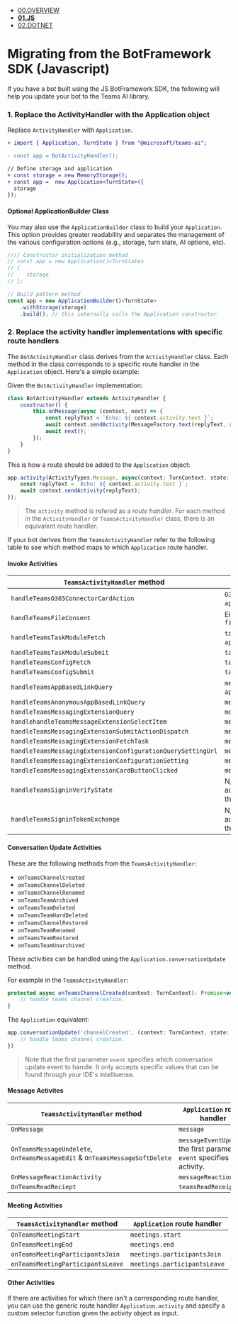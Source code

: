- [00.OVERVIEW](./00.OVERVIEW.md)
- [**01.JS**](./01.JS.md)
- [02.DOTNET](./02.DOTNET.md)

# Migrating from the BotFramework SDK (Javascript)

If you have a bot built using the JS BotFramework SDK, the following will help you update your bot to the Teams AI library.

### 1. Replace the ActivityHandler with the Application object

Replace `ActivityHandler` with `Application`.

```diff
+ import { Application, TurnState } from "@microsoft/teams-ai";

- const app = BotActivityHandler();

// Define storage and application
+ const storage = new MemoryStorage();
+ const app =  new Application<TurnState>({
  storage
});
```

#### Optional ApplicationBuilder Class

You may also use the `ApplicationBuilder` class to build your `Application`. This option provides greater readability and separates the management of the various configuration options (e.g., storage, turn state, AI options, etc).

```js
//// Constructor initialization method
// const app = new Application()<TurnState>
// {
//    storage
// };

// Build pattern method
const app = new ApplicationBuilder()<TurnState>
    .withStorage(storage)
    .build(); // this internally calls the Application constructor
```

### 2. Replace the activity handler implementations with specific route handlers

The `BotActivityHandler` class derives from the `ActivityHandler` class. Each method in the class corresponds to a specific route handler in the `Application` object. Here's a simple example:

Given the `BotActivityHandler` implementation:

```js
class BotActivityHandler extends ActivityHandler {
    constructor() {
        this.onMessage(async (context, next) => {
            const replyText = `Echo: ${ context.activity.text }`;
            await context.sendActivity(MessageFactory.text(replyText, replyText));
            await next();
        });
    }
}
```

This is how a route should be added to the `Application` object:

```js
app.activity(ActivityTypes.Message, async(context: TurnContext, state: TurnState) => {
    const replyText = `Echo: ${ context.activity.text }`;
    await context.sendActivity(replyText);        
});
```

>  The `activity` method is refered as a *route handler*. For each method in the `ActivityHandler` or `TeamsActivityHandler` class, there is an equivalent route handler. 



If your bot derives from the `TeamsActivityHandler` refer to the following table to see which method maps to which `Application` route handler.



#### Invoke Activities

| `TeamsActivityHandler` method                               | `Application` route handler                                                                     |
| ----------------------------------------------------------- | ----------------------------------------------------------------------------------------------- |
| `handleTeamsO365ConnectorCardAction`                        | `O365ConnectorCardAction` (usage: `app.O365ConnectorCardAction(...)`)                           |
| `handleTeamsFileConsent`                                    | Either `fileConsentAccept` or `fileConsentDecline`                                              |
| `handleTeamsTaskModuleFetch`                                | `taskModules.fetch` (usage: `app.taskModules.Fetch(...)`)                                       |
| `handleTeamsTaskModuleSubmit`                               | `taskModules.submit`                                                                            |
| `handleTeamsConfigFetch`                                    | `taskModules.configFetch`                                                                       |
| `handleTeamsConfigSubmit`                                   | `taskModules.configSubmit`                                                                      |
| `handleTeamsAppBasedLinkQuery`                              | `messageExtensions.queryLink` (usage: `app.MessageExtensions.queryLink(...)`)                   |
| `handleTeamsAnonymousAppBasedLinkQuery`                     | `messageExtensions.anonymousQueryLink`                                                          |
| `handleTeamsMessagingExtensionQuery`                        | `messageExtensions.query`                                                                       |
| `handlehandleTeamsMessageExtensionSelectItem`               | `messageExtensions.selectItem`                                                                  |
| `handleTeamsMessagingExtensionSubmitActionDispatch`         | `messageExtensions.submitAction`                                                                |
| `handleTeamsMessagingExtensionFetchTask`                    | `messageExtensions.fetchTask`                                                                   |
| `handleTeamsMessagingExtensionConfigurationQuerySettingUrl` | `messageExtensions.queryUrlSetting`                                                             |
| `handleTeamsMessagingExtensionConfigurationSetting`         | `messageExtensions.configureSettings`                                                           |
| `handleTeamsMessagingExtensionCardButtonClicked`            | `messageExtensions.handleOnButtonClicked`                                                       |
| `handleTeamsSigninVerifyState`                              | N/A (you should use the built-in user authentication feature instead of handling this manually) |
| `handleTeamsSigninTokenExchange`                            | N/A (you should use the built-in user authentication feature instead of handling this manually) |



#### Conversation Update Activities

These are the following methods from the `TeamsActivityHandler`:


- `onTeamsChannelCreated`
- `onTeamsChannelDeleted`
- `onTeamsChannelRenamed`
- `onTeamsTeamArchived`
- `onTeamsTeamDeleted`
- `onTeamsTeamHardDeleted`
- `onTeamsChannelRestored`
- `onTeamsTeamRenamed`
- `onTeamsTeamRestored`
- `onTeamsTeamUnarchived`



These activities can be handled using the `Application.conversationUpdate` method. 

For example in the `TeamsActivityHandler`:



```js
protected async onTeamsChannelCreated(context: TurnContext): Promise<void> {
    // handle teams channel creation.
}
```

The `Application` equivalent:

```js
app.conversationUpdate('channelCreated', (context: TurnContext, state: TurnState) => {
    // handle teams channel creation.
})
```

> Note that the first parameter `event` specifies which conversation update event to handle. It only accepts specific values that can be found through your IDE's intellisense.



#### Message Activites

| `TeamsActivityHandler` method                                               | `Application` route handler                                                |
| --------------------------------------------------------------------------- | -------------------------------------------------------------------------- |
| `OnMessage`                                                                 | `message`                                                                  |
| `OnTeamsMessageUndelete`, `OnTeamsMessageEdit` & `OnTeamsMessageSoftDelete` | `messageEventUpdate` , the first parameter `event` specifies the activity. |
| `OnMessageReactionActivity`                                                 | `messageReactions`                                                         |
| `OnTeamsReadReciept`                                                        | `teamsReadReceipt`                                                         |

#### Meeting Activities

| `TeamsActivityHandler` method     | `Application` route handler  |
| --------------------------------- | ---------------------------- |
| `OnTeamsMeetingStart`             | `meetings.start`             |
| `OnTeamsMeetingEnd`               | `meetings.end`               |
| `onTeamsMeetingParticipantsJoin`  | `meetings.participantsJoin`  |
| `onTeamsMeetingParticipantsLeave` | `meetings.participantsLeave` |

#### Other Activities

If there are activities for which there isn't a corresponding route handler, you can use the generic route handler `Application.activity` and specify a custom selector function given the activity object as input.

 

